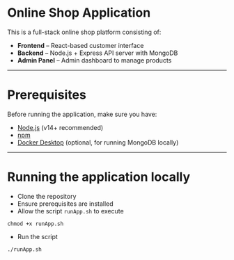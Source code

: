 # Online Shop Application

This is a full-stack online shop platform consisting of:

- **Frontend** – React-based customer interface
- **Backend** – Node.js + Express API server with MongoDB
- **Admin Panel** – Admin dashboard to manage products

---

# Prerequisites

Before running the application, make sure you have:

- [Node.js](https://nodejs.org/) (v14+ recommended)
- [npm](https://www.npmjs.com/)
- [Docker Desktop](https://www.docker.com/products/docker-desktop) (optional, for running MongoDB locally)

---

# Running the application locally

- Clone the repository
- Ensure prerequisites are installed
- Allow the script `runApp.sh` to execute
```
chmod +x runApp.sh
```
- Run the script 
```
./runApp.sh
```